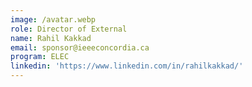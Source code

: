 ```yaml
---
image: /avatar.webp
role: Director of External
name: Rahil Kakkad
email: sponsor@ieeeconcordia.ca
program: ELEC
linkedin: 'https://www.linkedin.com/in/rahilkakkad/'
---
```


